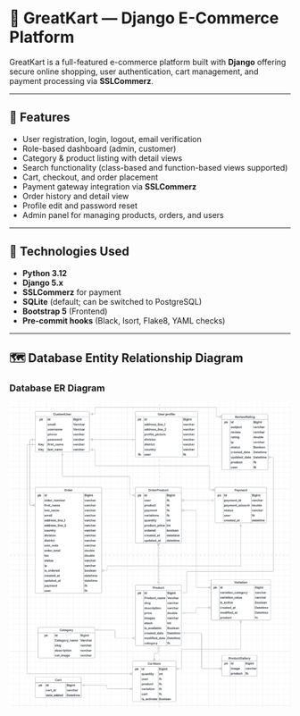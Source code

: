 # 🛒 GreatKart — Django E-Commerce Platform

GreatKart is a full-featured e-commerce platform built with **Django**  offering secure online shopping, user authentication, cart management, and payment processing via **SSLCommerz**.

---

## 🚀 Features

- User registration, login, logout, email verification
- Role-based dashboard (admin, customer)
- Category & product listing with detail views
- Search functionality (class-based and function-based views supported)
- Cart, checkout, and order placement
- Payment gateway integration via **SSLCommerz**
- Order history and detail view
- Profile edit and password reset
- Admin panel for managing products, orders, and users

---

## 🔐 Technologies Used

- **Python 3.12**
- **Django 5.x**
- **SSLCommerz** for payment
- **SQLite** (default; can be switched to PostgreSQL)
- **Bootstrap 5** (Frontend)
- **Pre-commit hooks** (Black, Isort, Flake8, YAML checks)

---
## 🗺️ Database Entity Relationship Diagram


<h3>Database ER Diagram</h3>
<p align="center">
  <img src="docs/Er-diagram.png" alt="ERD" width="800"/>
</p>
